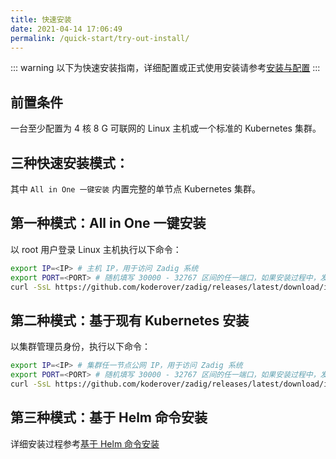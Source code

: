 ```yaml
---
title: 快速安装
date: 2021-04-14 17:06:49
permalink: /quick-start/try-out-install/
---
```

::: warning
以下为快速安装指南，详细配置或正式使用安装请参考[安装与配置](/install/overview/)
:::

## 前置条件

一台至少配置为 4 核 8 G 可联网的 Linux 主机或一个标准的 Kubernetes 集群。

## 三种快速安装模式：

其中 ```All in One 一键安装``` 内置完整的单节点 Kubernetes 集群。

## 第一种模式：All in One 一键安装

以 root 用户登录 Linux 主机执行以下命令：
``` bash
export IP=<IP> # 主机 IP，用于访问 Zadig 系统
export PORT=<PORT> # 随机填写 30000 - 32767 区间的任一端口，如果安装过程中，发现端口占用，换一个端口再尝试
curl -SsL https://github.com/koderover/zadig/releases/latest/download/install_with_k8s.sh | bash
```
## 第二种模式：基于现有 Kubernetes 安装

以集群管理员身份，执行以下命令：
``` bash
export IP=<IP> # 集群任一节点公网 IP，用于访问 Zadig 系统
export PORT=<PORT> # 随机填写 30000 - 32767 区间的任一端口，如果安装过程中，发现端口占用，换一个端口再尝试
curl -SsL https://github.com/koderover/zadig/releases/latest/download/install.sh | bash
```
## 第三种模式：基于 Helm 命令安装

详细安装过程参考[基于 Helm 命令安装](/install/helm-deploy/)

